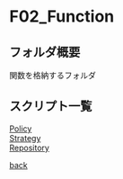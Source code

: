 # F02_Function

## フォルダ概要

関数を格納するフォルダ

## スクリプト一覧

[Policy](./Policy/README.md)  
[Strategy](./Strategy/README.md)  
[Repository](./Repository/README.md)  

[back](../README.md)
